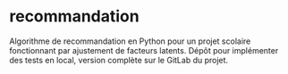 # recommandation
Algorithme de recommandation en Python pour un projet scolaire fonctionnant par ajustement de facteurs latents.
Dépôt pour implémenter des tests en local, version complète sur le GitLab du projet.
